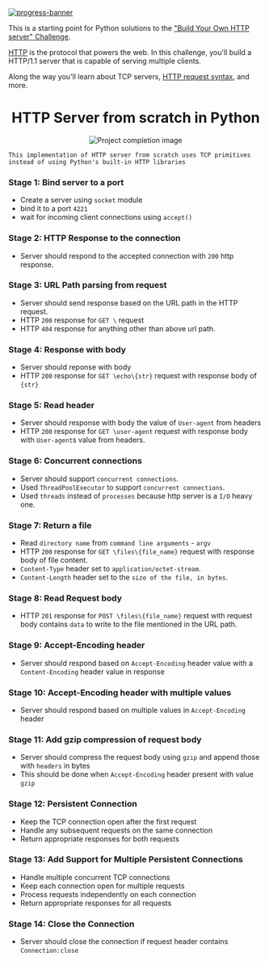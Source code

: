 [![progress-banner](https://backend.codecrafters.io/progress/http-server/35633b1d-9461-4048-b571-2fdacaf174e8)](https://app.codecrafters.io/users/codecrafters-bot?r=2qF)

This is a starting point for Python solutions to the
["Build Your Own HTTP server" Challenge](https://app.codecrafters.io/courses/http-server/overview).

[HTTP](https://en.wikipedia.org/wiki/Hypertext_Transfer_Protocol) is the
protocol that powers the web. In this challenge, you'll build a HTTP/1.1 server
that is capable of serving multiple clients.

Along the way you'll learn about TCP servers,
[HTTP request syntax](https://www.w3.org/Protocols/rfc2616/rfc2616-sec5.html),
and more.

<h1 align="center">HTTP Server from scratch in Python</h1>

<div align="center">
    <img src="/image.png" alt="Project completion image">
</div>





```
This implementation of HTTP server from scratch uses TCP primitives instead of using Python's built-in HTTP libraries 
```



### Stage 1: Bind server to a port
- Create a server using `socket` module
- bind it to a port `4221`
- wait for incoming client connections using `accept()`

### Stage 2: HTTP Response to the connection
- Server should respond to the accepted connection with `200` http response.

### Stage 3: URL Path parsing from request
- Server should send response based on the URL path in the HTTP request.
- HTTP `200` response for `GET \` request
- HTTP `404` response for anything other than above url path.

### Stage 4: Response with body
- Server should reponse with body
- HTTP `200` response for `GET \echo\{str}` request with response body of `{str}`

### Stage 5: Read header 
- Server should response with body the value of `User-agent` from headers
- HTTP `200` response for `GET \user-agent` request with response body with `User-agent`s value from headers. 

### Stage 6: Concurrent connections
- Server should support `concurrent connections`.
- Used `ThreadPoolExecutor` to support `concurrent connections`.
- Used `threads` instead of `processes` because http server is a `I/O` heavy one.

### Stage 7: Return a file
- Read `directory name` from `command line arguments` - `argv`
- HTTP `200` response for `GET \files\{file_name}` request with response body of file content.
- `Content-Type` header set to `application/octet-stream`.
- `Content-Length` header set to the `size of the file, in bytes`.

### Stage 8: Read Request body
- HTTP `201` response for `POST \files\{file_name}` request with request body contains `data` to write to the file mentioned in the URL path.

### Stage 9: Accept-Encoding header
- Server should respond based on `Accept-Encoding` header value with a `Content-Encoding` header value in response


### Stage 10: Accept-Encoding header with multiple values
- Server should respond based on multiple values in `Accept-Encoding` header 

### Stage 11: Add gzip compression of request body
- Server should compress the request body using `gzip` and append those with `headers` in bytes
- This should be done when `Accept-Encoding` header present with value `gzip`

### Stage 12: Persistent Connection
- Keep the TCP connection open after the first request
- Handle any subsequent requests on the same connection
- Return appropriate responses for both requests

### Stage 13: Add Support for Multiple Persistent Connections
- Handle multiple concurrent TCP connections
- Keep each connection open for multiple requests
- Process requests independently on each connection
- Return appropriate responses for all requests
  
### Stage 14: Close the Connection
- Server should close the connection if request header contains `Connection:close`
